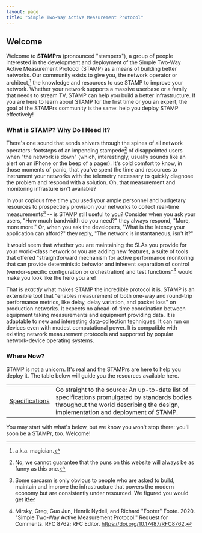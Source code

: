 ```yaml
---
layout: page
title: "Simple Two-Way Active Measurement Protocol"
---
```


## Welcome

Welcome to **STAMPrs** (pronounced "stampers"), a group of people interested in the development and deployment of the Simple Two-Way Active Measurement Protocol (STAMP) as a means of building better networks. Our community exists to give you, the network operator or architect,[^magic] the knowledge and resources to use STAMP to improve your network. Whether your network supports a massive userbase or a family that needs to stream TV, STAMP can help you build a better infrastructure. If you are here to learn about STAMP for the first time or you an expert, the goal of the STAMPrs community is the same: help you deploy STAMP effectively!

[^magic]: a.k.a. magician.

### What is STAMP? Why Do I Need It?

There's one sound that sends shivers through the spines of all network operators: footsteps of an impending stampede[^pun] of disappointed users when "the network is down" (which, interestingly, usually sounds like an alert on an iPhone or the beep of a pager). It's cold comfort to know, in those moments of panic, that you've spent the time and resources to instrument your networks with the telemetry necessary to quickly diagnose the problem and respond with a solution. Oh, that measurement and monitoring infrasture _isn't_ available?

[^pun]: No, we cannot guarantee that the puns on this website will always be as funny as this one.

In your copious free time you used your ample personnel and budgetary resources to prospectiely provision your networks to collect real-time measurements[^kidding] -- is STAMP still useful to you? Consider when you ask your users, "How much bandwidth do you need?" they always respond, "More, more more." Or, when you ask the developers, "What is the latency your application can afford?" they reply, "The network is instantaneous, isn't it?"

[^kidding]: Some sarcasm is only obvious to people who are asked to build, maintain and improve the infrastructure that powers the modern economy but are consistently under resourced. We figured you would get it!

It would seem that whether you are maintaining the SLAs you provide for your world-class network or you are adding new features, a suite of tools that offered "straightforward mechanism for active performance monitoring that can provide deterministic behavior and inherent separation of control (vendor-specific configuration or orchestration) and test functions"[^stamp-rfc] would make you look like the hero you are!

[^stamp-rfc]: Mirsky, Greg, Guo Jun, Henrik Nydell, and Richard "Footer" Foote. 2020. "Simple Two-Way Active Measurement Protocol." Request for Comments. RFC 8762; RFC Editor. <https://doi.org/10.17487/RFC8762>.

That is _exactly_ what makes STAMP the incredible protocol it is. STAMP is an extensible tool that "enables measurement of both one-way and round-trip performance metrics, like delay, delay variation, and packet loss" on production networks. It expects no ahead-of-time coordination between equipment taking measurements and equipment providing data. It is adaptable to new and interesting data-collection techniques. It can run on devices even with modest computational power. It is compatible with existing network measurement protocols and supported by popular network-device operating systems.

### Where Now?

STAMP is not a unicorn. It's real and the STAMPrs are here to help you deploy it. The table below will guide you the resources available here. 

| | |
| -- | -- |
| [Specifications](/specs) | Go straight to the source: An up-to-date list of specifications promulgated by standards bodies throughout the world describing the design, implementation and deployment of STAMP. |

You may start with what's below, but we know you won't stop there: you'll soon be a STAMPr, too. Welcome!
